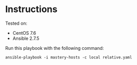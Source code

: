 # Instructions

Tested on:
- CentOS 7.6
- Ansible 2.7.5

Run this playbook with the following command:

    ansible-playbook -i mastery-hosts -c local relative.yaml
